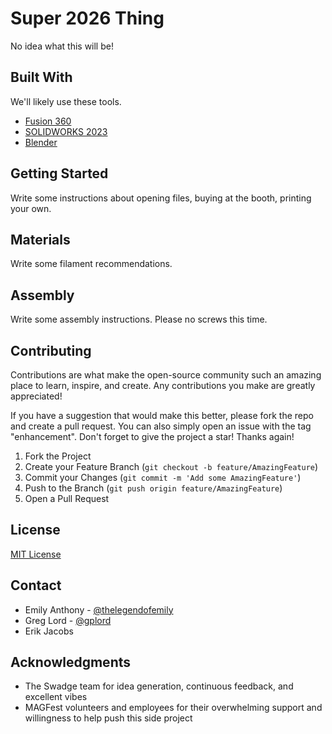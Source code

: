 # Super 2026 Thing

No idea what this will be!

## Built With

We'll likely use these tools.

* [Fusion 360]( https://www.autodesk.com/products/fusion-360/overview?term=1-YEAR&tab=subscription) 
* [SOLIDWORKS 2023](https://www.solidworks.com) 
* [Blender](https://www.blender.org) 

## Getting Started

Write some instructions about opening files, buying at the booth, printing your own.

## Materials

Write some filament recommendations.

## Assembly

Write some assembly instructions. Please no screws this time.

## Contributing

Contributions are what make the open-source community such an amazing place to learn, inspire, and create. Any contributions you make are greatly appreciated!

If you have a suggestion that would make this better, please fork the repo and create a pull request. You can also simply open an issue with the tag "enhancement".
Don't forget to give the project a star! Thanks again!

1. Fork the Project
2. Create your Feature Branch (`git checkout -b feature/AmazingFeature`)
3. Commit your Changes (`git commit -m 'Add some AmazingFeature'`)
4. Push to the Branch (`git push origin feature/AmazingFeature`)
5. Open a Pull Request

## License

[MIT License](https://github.com/AEFeinstein/Super-2026-Swadge-HW/blob/main/LICENSE)

## Contact

* Emily Anthony - [@thelegendofemily](https://www.thelegendofemily.com) 
* Greg Lord - [@gplord](https://www.gplord.com/)
* Erik Jacobs 

## Acknowledgments

* The Swadge team for idea generation, continuous feedback, and excellent vibes
* MAGFest volunteers and employees for their overwhelming support and willingness to help push this side project
